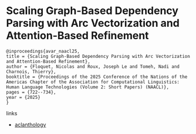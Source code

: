 # Scaling Graph-Based Dependency Parsing with Arc Vectorization and Attention-Based Refinement

```
@inproceedings{avar_naacl25,
title = {Scaling Graph-Based Dependency Parsing with Arc Vectorization and Attention-Based Refinement},
author = {Floquet, Nicolas and Roux, Joseph Le and Tomeh, Nadi and Charnois, Thierry},
booktitle = {Proceedings of the 2025 Conference of the Nations of the Americas Chapter of the Association for Computational Linguistics: Human Language Technologies (Volume 2: Short Papers) (NAACL)},
pages = {722--734},
year = {2025}
}
```

links
- [aclanthology](https://aclanthology.org/2025.naacl-short.60/)